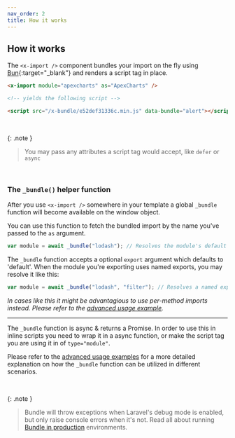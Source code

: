 ```yaml
---
nav_order: 2
title: How it works
---
```


## How it works

The `<x-import />` component bundles your import on the fly using [Bun](https://bun.sh){:target="\_blank"} and renders a script tag in place.

```html
<x-import module="apexcharts" as="ApexCharts" />

<!-- yields the following script -->

<script src="/x-bundle/e52def31336c.min.js" data-bundle="alert"></script>
```

<br />

{: .note }

> You may pass any attributes a script tag would accept, like `defer` or `async`

<br />

### The `_bundle()` helper function

After you use `<x-import />` somewhere in your template a global `_bundle` function will become available on the window object.

You can use this function to fetch the bundled import by the name you've passed to the `as` argument.

```js
var module = await _bundle("lodash"); // Resolves the module's default export
```

The `_bundle` function accepts a optional `export` argument which defaults to 'default'. When the module you're exporting uses named exports, you may resolve it like this:

```js
var module = await _bundle("lodash", "filter"); // Resolves a named export 'filter'
```

_In cases like this it might be advantagious to use per-method imports instead. Please refer to the [advanced usage example](/bundle/advanced-usage.html#per-method-exports)._

---

The `_bundle` function is async & returns a Promise. In order to use this in inline scripts you need to wrap it in a async function, or make the script tag you are using it in of `type="module"`.

Please refer to the [advanced usage examples](/bundle/advanced-usage.html) for a more detailed explanation on how the `_bundle` function can be utilized in different scenarios.

<br />

{: .note }

> Bundle will throw exceptions when Laravel's debug mode is enabled, but only raise console errors when it's not. Read all about running [Bundle in production](https://gwleuverink.github.io/bundle/production-builds.html) environments.

<br />
